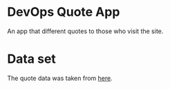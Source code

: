 # DevOps Quote App

An app that different quotes to those who visit the site.


# Data set
The quote data was taken from [here](https://www.kaggle.com/datasets/manann/quotes-500k).